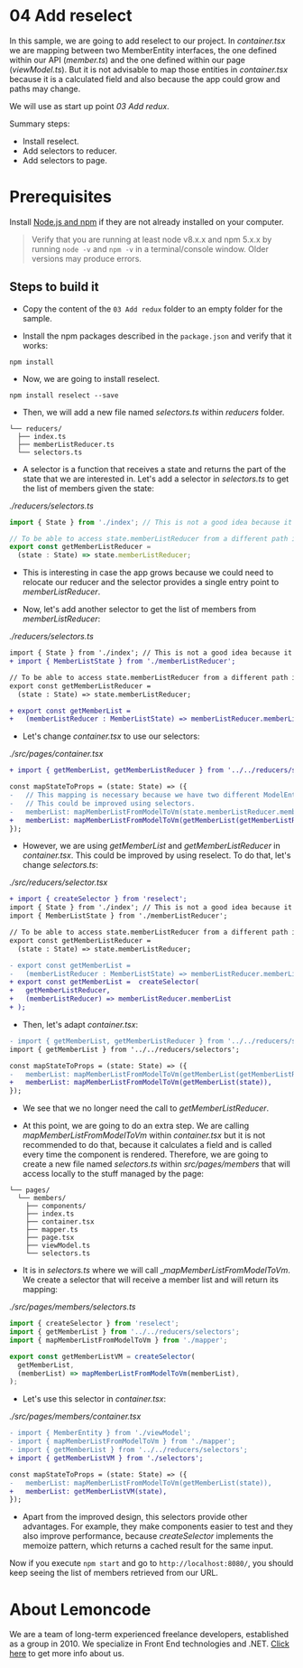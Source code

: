 # 04 Add reselect

In this sample, we are going to add reselect to our project. In _container.tsx_ we are mapping between two MemberEntity interfaces, the one defined within our API (_member.ts_) and the one defined within our page (_viewModel.ts_). But it is not advisable to map those entities in _container.tsx_ because it is a calculated field and also because the app could grow and paths may change.

We will use as start up point _03 Add redux_.

Summary steps:

- Install reselect.
- Add selectors to reducer.
- Add selectors to page.

# Prerequisites

Install [Node.js and npm](https://nodejs.org/en/) if they are not already installed on your computer.

> Verify that you are running at least node v8.x.x and npm 5.x.x by running `node -v` and `npm -v` in a terminal/console window. Older versions may produce errors.

## Steps to build it

- Copy the content of the `03 Add redux` folder to an empty folder for the sample.

- Install the npm packages described in the `package.json` and verify that it works:

```
npm install
```

- Now, we are going to install reselect.

```
npm install reselect --save
```

- Then, we will add a new file named _selectors.ts_ within _reducers_ folder.

```
└── reducers/
  ├── index.ts
  ├── memberListReducer.ts
  └── selectors.ts
```

- A selector is a function that receives a state and returns the part of the state that we are interested in. Let's add a selector in _selectors.ts_ to get the list of members given the state:

_./reducers/selectors.ts_

```javascript
import { State } from './index'; // This is not a good idea because it could create a circular reference, but we'll leave it like that for now

// To be able to access state.memberListReducer from a different path in case the app grows and we need to relocate our reducer.
export const getMemberListReducer = 
  (state : State) => state.memberListReducer;
```

- This is interesting in case the app grows because we could need to relocate our reducer and the selector provides a single entry point to _memberListReducer_.

- Now, let's add another selector to get the list of members from _memberListReducer_:

_./reducers/selectors.ts_

```diff
import { State } from './index'; // This is not a good idea because it could create a circular reference, but we'll leave it like that for now
+ import { MemberListState } from './memberListReducer';

// To be able to access state.memberListReducer from a different path in case the app grows and we need to relocate our reducer.
export const getMemberListReducer = 
  (state : State) => state.memberListReducer;

+ export const getMemberList =
+   (memberListReducer : MemberListState) => memberListReducer.memberList; 
```

- Let's change _container.tsx_ to use our selectors:

_./src/pages/container.tsx_

```diff
+ import { getMemberList, getMemberListReducer } from '../../reducers/selectors';

const mapStateToProps = (state: State) => ({
-   // This mapping is necessary because we have two different ModelEntity interfaces with the same name.
-   // This could be improved using selectors.
-   memberList: mapMemberListFromModelToVm(state.memberListReducer.memberList),
+   memberList: mapMemberListFromModelToVm(getMemberList(getMemberListReducer(state))), 
});
```

- However, we are using _getMemberList_ and _getMemberListReducer_ in _container.tsx_. This could be improved by using reselect. To do that, let's change _selectors.ts_:

_./src/reducers/selector.tsx_

```diff
+ import { createSelector } from 'reselect';
import { State } from './index'; // This is not a good idea because it could create a circular reference, but we'll leave it like that for now
import { MemberListState } from './memberListReducer';

// To be able to access state.memberListReducer from a different path in case the app grows and we need to relocate our reducer.
export const getMemberListReducer = 
  (state : State) => state.memberListReducer;

- export const getMemberList =
-   (memberListReducer : MemberListState) => memberListReducer.memberList; 
+ export const getMemberList =  createSelector(
+   getMemberListReducer, 
+   (memberListReducer) => memberListReducer.memberList
+ );
```

- Then, let's adapt _container.tsx_:

```diff
- import { getMemberList, getMemberListReducer } from '../../reducers/selectors';
import { getMemberList } from '../../reducers/selectors';

const mapStateToProps = (state: State) => ({
-   memberList: mapMemberListFromModelToVm(getMemberList(getMemberListReducer(state))), 
+   memberList: mapMemberListFromModelToVm(getMemberList(state)), 
});
```

- We see that we no longer need the call to _getMemberListReducer_.

- At this point, we are going to do an extra step. We are calling _mapMemberListFromModelToVm_ within _container.tsx_ but it is not recommended to do that, because it calculates a field and is called every time the component is rendered. Therefore, we are going to create a new file named _selectors.ts_ within _src/pages/members_ that will access locally to the stuff managed by the page:

```
└── pages/
  └── members/
    ├── components/
    ├── index.ts
    ├── container.tsx
    ├── mapper.ts
    ├── page.tsx
    ├── viewModel.ts
    └── selectors.ts
```

- It is in _selectors.ts_ where we will call __mapMemberListFromModelToVm_. We create a selector that will receive a member list and will return its mapping:

_./src/pages/members/selectors.ts_

```javascript
import { createSelector } from 'reselect';
import { getMemberList } from '../../reducers/selectors';
import { mapMemberListFromModelToVm } from './mapper';

export const getMemberListVM = createSelector(
  getMemberList, 
  (memberList) => mapMemberListFromModelToVm(memberList), 
);
```

- Let's use this selector in _container.tsx_:

_./src/pages/members/container.tsx_

```diff
- import { MemberEntity } from './viewModel';
- import { mapMemberListFromModelToVm } from './mapper';
- import { getMemberList } from '../../reducers/selectors';
+ import { getMemberListVM } from './selectors';

const mapStateToProps = (state: State) => ({
-   memberList: mapMemberListFromModelToVm(getMemberList(state)), 
+   memberList: getMemberListVM(state), 
});
```

- Apart from the improved design, this selectors provide other advantages. For example, they make components easier to test and they also improve performance, because _createSelector_ implements the memoize pattern, which returns a cached result for the same input.

Now if you execute `npm start` and go to `http://localhost:8080/`, you should keep seeing the list of members retrieved from our URL.
 
# About Lemoncode

We are a team of long-term experienced freelance developers, established as a group in 2010.
We specialize in Front End technologies and .NET. [Click here](http://lemoncode.net/services/en/#en-home) to get more info about us. 
